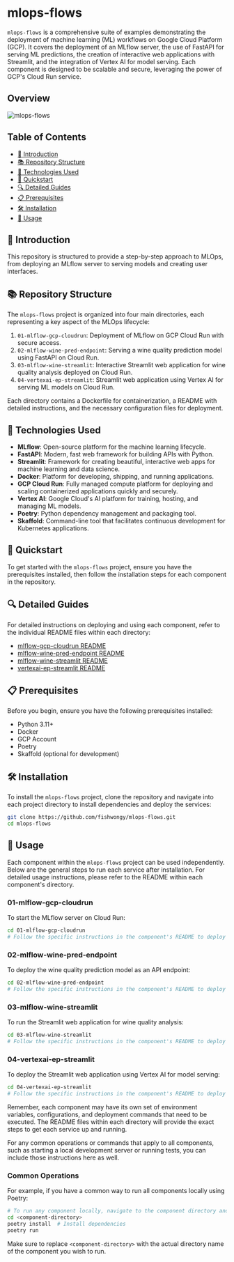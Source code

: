 # mlops-flows

`mlops-flows` is a comprehensive suite of examples demonstrating the deployment of machine learning (ML) workflows on Google Cloud Platform (GCP). It covers the deployment of an MLflow server, the use of FastAPI for serving ML predictions, the creation of interactive web applications with Streamlit, and the integration of Vertex AI for model serving. Each component is designed to be scalable and secure, leveraging the power of GCP's Cloud Run service.

## Overview
![mlops-flows](https://github.com/FISHWONGY/mlops-flows/assets/59711659/80f7a6ed-10dd-4dd9-b80b-222492cfbf81)


## Table of Contents

- [🌟 Introduction](#-introduction)
- [📚 Repository Structure](#-repository-structure)
- [🔧 Technologies Used](#-technologies-used)
- [🚀 Quickstart](#-quickstart)
- [🔍 Detailed Guides](#-detailed-guides)
- [📋 Prerequisites](#-prerequisites)
- [🛠️ Installation](#-installation)
- [📝 Usage](#-usage)

## 🌟 Introduction

This repository is structured to provide a step-by-step approach to MLOps, from deploying an MLflow server to serving models and creating user interfaces. 

## 📚 Repository Structure

The `mlops-flows` project is organized into four main directories, each representing a key aspect of the MLOps lifecycle:

1. `01-mlflow-gcp-cloudrun`: Deployment of MLflow on GCP Cloud Run with secure access.
2. `02-mlflow-wine-pred-endpoint`: Serving a wine quality prediction model using FastAPI on Cloud Run.
3. `03-mlflow-wine-streamlit`: Interactive Streamlit web application for wine quality analysis deployed on Cloud Run.
4. `04-vertexai-ep-streamlit`: Streamlit web application using Vertex AI for serving ML models on Cloud Run.

Each directory contains a Dockerfile for containerization, a README with detailed instructions, and the necessary configuration files for deployment.

## 🔧 Technologies Used

- **MLflow**: Open-source platform for the machine learning lifecycle.
- **FastAPI**: Modern, fast web framework for building APIs with Python.
- **Streamlit**: Framework for creating beautiful, interactive web apps for machine learning and data science.
- **Docker**: Platform for developing, shipping, and running applications.
- **GCP Cloud Run**: Fully managed compute platform for deploying and scaling containerized applications quickly and securely.
- **Vertex AI**: Google Cloud's AI platform for training, hosting, and managing ML models.
- **Poetry**: Python dependency management and packaging tool.
- **Skaffold**: Command-line tool that facilitates continuous development for Kubernetes applications.

## 🚀 Quickstart

To get started with the `mlops-flows` project, ensure you have the prerequisites installed, then follow the installation steps for each component in the repository.

## 🔍 Detailed Guides

For detailed instructions on deploying and using each component, refer to the individual README files within each directory:

- [mlflow-gcp-cloudrun README](01-mlflow-gcp-cloudrun/README.md)
- [mlflow-wine-pred-endpoint README](02-mlflow-wine-pred-endpoint/README.md)
- [mlflow-wine-streamlit README](03-mlflow-wine-streamlit/README.md)
- [vertexai-ep-streamlit README](04-vertexai-ep-streamlit/README.md)

## 📋 Prerequisites

Before you begin, ensure you have the following prerequisites installed:

- Python 3.11+
- Docker
- GCP Account
- Poetry
- Skaffold (optional for development)

## 🛠️ Installation

To install the `mlops-flows` project, clone the repository and navigate into each project directory to install dependencies and deploy the services:

```bash
git clone https://github.com/fishwongy/mlops-flows.git
cd mlops-flows
```
## 📝 Usage

Each component within the `mlops-flows` project can be used independently. Below are the general steps to run each service after installation. For detailed usage instructions, please refer to the README within each component's directory.

### 01-mlflow-gcp-cloudrun

To start the MLflow server on Cloud Run:

```bash
cd 01-mlflow-gcp-cloudrun
# Follow the specific instructions in the component's README to deploy to Cloud Run
```

### 02-mlflow-wine-pred-endpoint

To deploy the wine quality prediction model as an API endpoint:

```bash
cd 02-mlflow-wine-pred-endpoint
# Follow the specific instructions in the component's README to deploy to Cloud Run
```

### 03-mlflow-wine-streamlit

To run the Streamlit web application for wine quality analysis:

```bash
cd 03-mlflow-wine-streamlit
# Follow the specific instructions in the component's README to deploy to Cloud Run
```

### 04-vertexai-ep-streamlit

To deploy the Streamlit web application using Vertex AI for model serving:

```bash
cd 04-vertexai-ep-streamlit
# Follow the specific instructions in the component's README to deploy to Cloud Run
```

Remember, each component may have its own set of environment variables, configurations, and deployment commands that need to be executed. The README files within each directory will provide the exact steps to get each service up and running.

For any common operations or commands that apply to all components, such as starting a local development server or running tests, you can include those instructions here as well.

### Common Operations

For example, if you have a common way to run all components locally using Poetry:

```bash
# To run any component locally, navigate to the component directory and use Poetry
cd <component-directory>
poetry install  # Install dependencies
poetry run 
```

Make sure to replace `<component-directory>` with the actual directory name of the component you wish to run.
